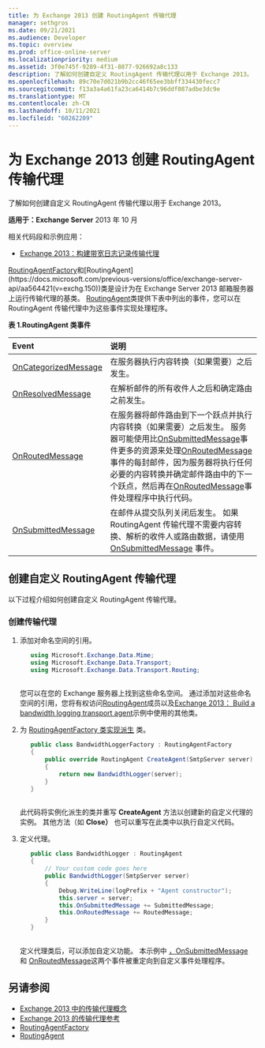 ```yaml
---
title: 为 Exchange 2013 创建 RoutingAgent 传输代理
manager: sethgros
ms.date: 09/21/2021
ms.audience: Developer
ms.topic: overview
ms.prod: office-online-server
ms.localizationpriority: medium
ms.assetid: 3f0e745f-9289-4f31-8877-926692a8c133
description: 了解如何创建自定义 RoutingAgent 传输代理以用于 Exchange 2013。
ms.openlocfilehash: 89c70e7d021b9b2cc46f65ee3bbff334430fecc7
ms.sourcegitcommit: f13a3a4a61fa23ca6414b7c96ddf087adbe3dc9e
ms.translationtype: MT
ms.contentlocale: zh-CN
ms.lasthandoff: 10/11/2021
ms.locfileid: "60262209"
---
```

# <a name="create-a-routingagent-transport-agent-for-exchange-2013"></a>为 Exchange 2013 创建 RoutingAgent 传输代理

了解如何创建自定义 RoutingAgent 传输代理以用于 Exchange 2013。
  
**适用于：Exchange Server** 2013 年 10 月
  
相关代码段和示例应用：

- [Exchange 2013：构建带宽日志记录传输代理](/exchange/client-developer/transport-agents/transport-agent-code-samples-for-exchange-2013.md)
  
[RoutingAgentFactory](https://docs.microsoft.com/previous-versions/office/exchange-server-api/aa564164(v=exchg.150))和[RoutingAgent](https://docs.microsoft.com/previous-versions/office/exchange-server-api/aa564421(v=exchg.150))类是设计为在 Exchange Server 2013 邮箱服务器上运行传输代理的基类。 [RoutingAgent](https://docs.microsoft.com/previous-versions/office/exchange-server-api/aa564421(v=exchg.150))类提供下表中列出的事件，您可以在 RoutingAgent 传输代理中为这些事件实现处理程序。 
  
**表 1.RoutingAgent 类事件**

|**Event**|**说明**|
|:-----|:-----|
|[OnCategorizedMessage](https://msdn.microsoft.com/library/Microsoft.Exchange.Data.Transport.Routing.RoutingAgent.OnCategorizedMessage.aspx) <br/> |在服务器执行内容转换（如果需要）之后发生。  <br/> |
|[OnResolvedMessage](https://msdn.microsoft.com/library/Microsoft.Exchange.Data.Transport.Routing.RoutingAgent.OnResolvedMessage.aspx) <br/> |在解析邮件的所有收件人之后和确定路由之前发生。  <br/> |
|[OnRoutedMessage](https://msdn.microsoft.com/library/Microsoft.Exchange.Data.Transport.Routing.RoutingAgent.OnRoutedMessage.aspx) <br/> |在服务器将邮件路由到下一个跃点并执行内容转换（如果需要）之后发生。 服务器可能使用比[OnSubmittedMessage](https://msdn.microsoft.com/library/Microsoft.Exchange.Data.Transport.Routing.RoutingAgent.OnSubmittedMessage.aspx)事件更多的资源来处理[OnRoutedMessage](https://msdn.microsoft.com/library/Microsoft.Exchange.Data.Transport.Routing.RoutingAgent.OnRoutedMessage.aspx)事件的每封邮件，因为服务器将执行任何必要的内容转换并确定邮件路由中的下一个跃点，然后再在[OnRoutedMessage](https://msdn.microsoft.com/library/Microsoft.Exchange.Data.Transport.Routing.RoutingAgent.OnRoutedMessage.aspx)事件处理程序中执行代码。  <br/> |
|[OnSubmittedMessage](https://msdn.microsoft.com/library/Microsoft.Exchange.Data.Transport.Routing.RoutingAgent.OnSubmittedMessage.aspx) <br/> |在邮件从提交队列关闭后发生。 如果 RoutingAgent 传输代理不需要内容转换、解析的收件人或路由数据，请使用 [OnSubmittedMessage](https://msdn.microsoft.com/library/Microsoft.Exchange.Data.Transport.Routing.RoutingAgent.OnSubmittedMessage.aspx) 事件。  <br/> |
   
## <a name="creating-a-custom-routingagent-transport-agent"></a>创建自定义 RoutingAgent 传输代理

以下过程介绍如何创建自定义 RoutingAgent 传输代理。 
  
### <a name="to-create-the-transport-agent"></a>创建传输代理

1. 添加对命名空间的引用。
    
   ```cs
      using Microsoft.Exchange.Data.Mime;
      using Microsoft.Exchange.Data.Transport;
      using Microsoft.Exchange.Data.Transport.Routing;
  
   ```

   您可以在您的 Exchange 服务器上找到这些命名空间。 通过添加对这些命名空间的引用，您将有权访问[RoutingAgent](https://msdn.microsoft.com/library/Microsoft.Exchange.Data.Transport.Routing.RoutingAgent.aspx)成员以及[Exchange 2013： Build a bandwidth logging transport agent](https://code.msdn.microsoft.com/Exchange/Exchange-2013-Build-a-d61a4aaa)示例中使用的其他类。 
    
2. 为 [RoutingAgentFactory 类实现派生](https://msdn.microsoft.com/library/Microsoft.Exchange.Data.Transport.Routing.RoutingAgentFactory.aspx) 类。 
    
   ```cs
      public class BandwidthLoggerFactory : RoutingAgentFactory
      {
          public override RoutingAgent CreateAgent(SmtpServer server)
          {
              return new BandwidthLogger(server);
          }
      }
  
   ```

   此代码将实例化派生的类并重写 **CreateAgent** 方法以创建新的自定义代理的实例。 其他方法（如 **Close）** 也可以重写在此类中以执行自定义代码。 
    
3. 定义代理。
    
   ```cs
      public class BandwidthLogger : RoutingAgent
      {
          // Your custom code goes here
          public BandwidthLogger(SmtpServer server)
          {
              Debug.WriteLine(logPrefix + "Agent constructor");
              this.server = server;
              this.OnSubmittedMessage += SubmittedMessage;
              this.OnRoutedMessage += RoutedMessage;
          }
      }
  
   ```

   定义代理类后，可以添加自定义功能。 本示例中 [，OnSubmittedMessage](https://msdn.microsoft.com/library/Microsoft.Exchange.Data.Transport.Routing.RoutingAgent.OnSubmittedMessage.aspx) 和 [OnRoutedMessage](https://msdn.microsoft.com/library/Microsoft.Exchange.Data.Transport.Routing.RoutingAgent.OnRoutedMessage.aspx)这两个事件被重定向到自定义事件处理程序。 
    
## <a name="see-also"></a>另请参阅

- [Exchange 2013 中的传输代理概念](transport-agent-concepts-in-exchange-2013.md)    
- [Exchange 2013 的传输代理参考](transport-agent-reference-for-exchange-2013.md)    
- [RoutingAgentFactory](https://msdn.microsoft.com/library/Microsoft.Exchange.Data.Transport.Routing.RoutingAgentFactory.aspx)    
- [RoutingAgent](https://msdn.microsoft.com/library/Microsoft.Exchange.Data.Transport.Routing.RoutingAgent.aspx)
    

